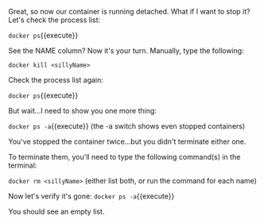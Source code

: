 Great, so now our container is running detached. What if I want to stop it? Let's check the process list:

`docker ps`{{execute}}

See the NAME column? Now it's your turn. Manually, type the following:

`docker kill <sillyName>` 

Check the process list again:

`docker ps`{{execute}}


But wait...I need to show you one more thing:

`docker ps -a`{{execute}} (the -a switch shows even stopped containers)

You've stopped the container twice...but you didn't terminate either one.

To terminate them, you'll need to type the following command(s) in the terminal:

`docker rm <sillyName>` (either list both, or run the command for each name)

Now let's verify it's gone: `docker ps -a`{{execute}}

You should see an empty list.
